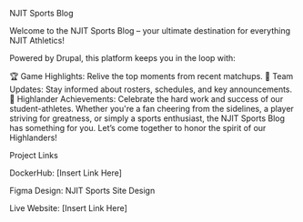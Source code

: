 NJIT Sports Blog

Welcome to the NJIT Sports Blog – your ultimate destination for everything NJIT Athletics!

Powered by Drupal, this platform keeps you in the loop with:

🏆 Game Highlights: Relive the top moments from recent matchups.
📣 Team Updates: Stay informed about rosters, schedules, and key announcements.
🎉 Highlander Achievements: Celebrate the hard work and success of our student-athletes.
Whether you're a fan cheering from the sidelines, a player striving for greatness, or simply a sports enthusiast, the NJIT Sports Blog has something for you. Let’s come together to honor the spirit of our Highlanders!

Project Links

DockerHub: [Insert Link Here]

Figma Design: NJIT Sports Site Design

Live Website: [Insert Link Here]
